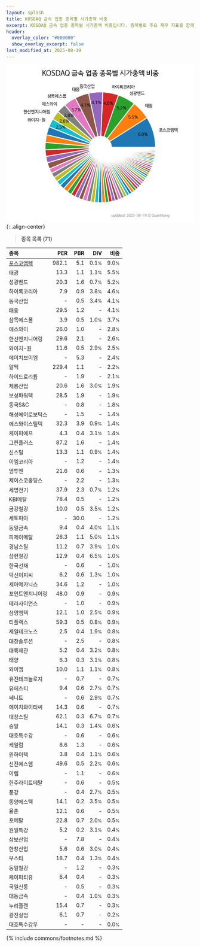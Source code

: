 ```yaml
---
layout: splash
title: KOSDAQ 금속 업종 종목별 시가총액 비중
excerpt: KOSDAQ 금속 업종 종목별 시가총액 비중입니다. 종목별로 주요 재무 지표를 함께 표시합니다.
header:
  overlay_color: "#800000"
  show_overlay_excerpt: false
last_modified_at: 2025-08-19
---
```



![KOSDAQ 금속 업종 종목별 시가총액 비중](/stats/sector/images/kosdaq_업종_금속_종목.png){: .align-center}


> **종목 목록 (71)**<a id="list"></a>

| **종목** | **PER** | **PBR** | **DIV** | **비중** |
| :------- | ------: | ------: | ------: | -------: |
| [포스코엠텍](/009520/) | 982.1 | 5.1 | 0.1<small>%</small> | 9.0<small>%</small> |
| 태광 | 13.3 | 1.1 | 1.1<small>%</small> | 5.5<small>%</small> |
| 성광벤드 | 20.3 | 1.6 | 0.7<small>%</small> | 5.2<small>%</small> |
| 하이록코리아 | 7.9 | 0.9 | 3.8<small>%</small> | 4.6<small>%</small> |
| 동국산업 | - | 0.5 | 3.4<small>%</small> | 4.1<small>%</small> |
| 태웅 | 29.5 | 1.2 | - | 4.1<small>%</small> |
| 삼목에스폼 | 3.9 | 0.5 | 1.0<small>%</small> | 3.7<small>%</small> |
| 에스와이 | 26.0 | 1.0 | - | 2.8<small>%</small> |
| 한선엔지니어링 | 29.6 | 2.1 | - | 2.6<small>%</small> |
| 와이지-원 | 11.6 | 0.5 | 2.9<small>%</small> | 2.5<small>%</small> |
| 에이치브이엠 | - | 5.3 | - | 2.4<small>%</small> |
| 알멕 | 229.4 | 1.1 | - | 2.2<small>%</small> |
| 하이드로리튬 | - | 1.9 | - | 2.1<small>%</small> |
| 제룡산업 | 20.6 | 1.6 | 3.0<small>%</small> | 1.9<small>%</small> |
| 보성파워텍 | 28.5 | 1.9 | - | 1.9<small>%</small> |
| 동국S&C | - | 0.8 | - | 1.8<small>%</small> |
| 해성에어로보틱스 | - | 1.5 | - | 1.4<small>%</small> |
| 에스와이스틸텍 | 32.3 | 3.9 | 0.9<small>%</small> | 1.4<small>%</small> |
| 케이피에프 | 4.3 | 0.4 | 3.1<small>%</small> | 1.4<small>%</small> |
| 그린플러스 | 87.2 | 1.6 | - | 1.4<small>%</small> |
| 신스틸 | 13.3 | 1.1 | 0.9<small>%</small> | 1.4<small>%</small> |
| 이엠코리아 | - | 1.2 | - | 1.4<small>%</small> |
| 엠투엔 | 21.6 | 0.6 | - | 1.3<small>%</small> |
| 제이스코홀딩스 | - | 2.2 | - | 1.3<small>%</small> |
| 세명전기 | 37.9 | 2.3 | 0.7<small>%</small> | 1.2<small>%</small> |
| KBI메탈 | 78.4 | 0.5 | - | 1.2<small>%</small> |
| 금강철강 | 10.0 | 0.5 | 3.5<small>%</small> | 1.2<small>%</small> |
| 세토피아 | - | 30.0 | - | 1.2<small>%</small> |
| 동일금속 | 9.4 | 0.4 | 4.0<small>%</small> | 1.1<small>%</small> |
| 피제이메탈 | 26.3 | 1.1 | 5.0<small>%</small> | 1.1<small>%</small> |
| 경남스틸 | 11.2 | 0.7 | 3.9<small>%</small> | 1.0<small>%</small> |
| 삼현철강 | 12.9 | 0.4 | 6.5<small>%</small> | 1.0<small>%</small> |
| 한국선재 | - | 0.6 | - | 1.0<small>%</small> |
| 덕신이피씨 | 6.2 | 0.6 | 1.3<small>%</small> | 1.0<small>%</small> |
| 세아메카닉스 | 34.6 | 1.2 | - | 1.0<small>%</small> |
| 포인트엔지니어링 | 48.0 | 0.9 | - | 0.9<small>%</small> |
| 테라사이언스 | - | 1.0 | - | 0.9<small>%</small> |
| 삼영엠텍 | 12.1 | 1.0 | 2.5<small>%</small> | 0.9<small>%</small> |
| 티플랙스 | 59.3 | 0.5 | 0.8<small>%</small> | 0.9<small>%</small> |
| 제일테크노스 | 2.5 | 0.4 | 1.9<small>%</small> | 0.8<small>%</small> |
| 대창솔루션 | - | 2.5 | - | 0.8<small>%</small> |
| 대륙제관 | 5.2 | 0.4 | 3.2<small>%</small> | 0.8<small>%</small> |
| 태양 | 6.3 | 0.3 | 3.1<small>%</small> | 0.8<small>%</small> |
| 와이엠 | 10.0 | 1.1 | 1.1<small>%</small> | 0.8<small>%</small> |
| 유진테크놀로지 | - | 0.7 | - | 0.7<small>%</small> |
| 유에스티 | 9.4 | 0.6 | 2.7<small>%</small> | 0.7<small>%</small> |
| 쎄니트 | - | 0.6 | 2.9<small>%</small> | 0.7<small>%</small> |
| 에이치와이티씨 | 14.3 | 0.6 | - | 0.7<small>%</small> |
| 대창스틸 | 62.1 | 0.3 | 6.7<small>%</small> | 0.7<small>%</small> |
| 승일 | 14.1 | 0.3 | 1.4<small>%</small> | 0.6<small>%</small> |
| 대호특수강 | - | 0.6 | - | 0.6<small>%</small> |
| 케일럼 | 8.6 | 1.3 | - | 0.6<small>%</small> |
| 윈하이텍 | 3.8 | 0.4 | 1.1<small>%</small> | 0.6<small>%</small> |
| 신진에스엠 | 49.6 | 0.5 | 2.2<small>%</small> | 0.6<small>%</small> |
| 이렘 | - | 1.1 | - | 0.6<small>%</small> |
| 한주라이트메탈 | - | 0.6 | - | 0.5<small>%</small> |
| 풍강 | - | 0.4 | 2.7<small>%</small> | 0.5<small>%</small> |
| 동양에스텍 | 14.1 | 0.2 | 3.5<small>%</small> | 0.5<small>%</small> |
| 율촌 | 12.1 | 0.6 | - | 0.5<small>%</small> |
| 포메탈 | 22.8 | 0.7 | 2.0<small>%</small> | 0.5<small>%</small> |
| 원일특강 | 5.2 | 0.2 | 3.1<small>%</small> | 0.4<small>%</small> |
| 삼보산업 | - | 7.8 | - | 0.4<small>%</small> |
| 한창산업 | 5.6 | 0.6 | 3.0<small>%</small> | 0.4<small>%</small> |
| 부스타 | 18.7 | 0.4 | 1.3<small>%</small> | 0.4<small>%</small> |
| 동일철강 | - | 1.2 | - | 0.3<small>%</small> |
| 케이피티유 | 6.4 | 0.4 | - | 0.3<small>%</small> |
| 국일신동 | - | 0.5 | - | 0.3<small>%</small> |
| 대동금속 | - | 0.4 | 1.0<small>%</small> | 0.3<small>%</small> |
| 누리플랜 | 15.4 | 0.7 | - | 0.3<small>%</small> |
| 광진실업 | 6.1 | 0.7 | - | 0.2<small>%</small> |
| 대호특수강우 | - | - | - | 0.0<small>%</small> |

{% include commons/footnotes.md %}